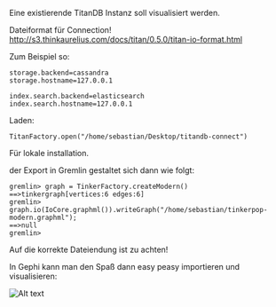 Eine existierende TitanDB Instanz soll visualisiert werden.

Dateiformat für Connection!
http://s3.thinkaurelius.com/docs/titan/0.5.0/titan-io-format.html

Zum Beispiel so:

```
storage.backend=cassandra
storage.hostname=127.0.0.1

index.search.backend=elasticsearch
index.search.hostname=127.0.0.1
```

Laden:

```
TitanFactory.open("/home/sebastian/Desktop/titandb-connect")
```

Für lokale installation.

der Export in Gremlin gestaltet sich dann wie folgt:

```
gremlin> graph = TinkerFactory.createModern()
==>tinkergraph[vertices:6 edges:6]
gremlin> graph.io(IoCore.graphml()).writeGraph("/home/sebastian/tinkerpop-modern.graphml");
==>null
gremlin> 
```
Auf die korrekte Dateiendung ist zu achten!

In Gephi kann man den Spaß dann easy peasy importieren und visualisieren:

![Alt text](titan_visualisation/Selection_001.jpg "6 nodes 6 vertices Visualisierung")
